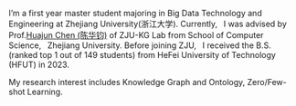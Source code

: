 I’m a first year master student majoring in Big Data Technology and Engineering at Zhejiang University(浙江大学).
Currently,  I was advised by Prof.[Huajun Chen (陈华钧)](https://person.zju.edu.cn/huajun) of ZJU-KG Lab from School of Computer Science,  Zhejiang University.
Before joining ZJU,  I received the B.S.(ranked top 1 out of 149 students) from HeFei University of Technology (HFUT) in 2023.

My research interest includes Knowledge Graph and Ontology, Zero/Few-shot Learning.

